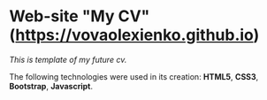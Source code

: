 # Web-site "My CV" (https://vovaolexienko.github.io)

*This is template of my future cv.*

The following technologies were used in its creation: **HTML5**, **CSS3**, **Bootstrap**, **Javascript**.
